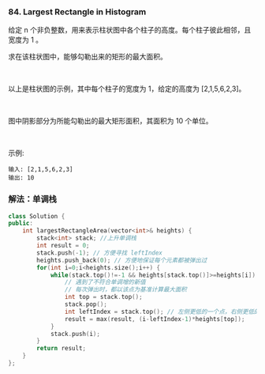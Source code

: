 ### 84. Largest Rectangle in Histogram

给定 n 个非负整数，用来表示柱状图中各个柱子的高度。每个柱子彼此相邻，且宽度为 1 。

求在该柱状图中，能够勾勒出来的矩形的最大面积。

 



以上是柱状图的示例，其中每个柱子的宽度为 1，给定的高度为 [2,1,5,6,2,3]。

 



图中阴影部分为所能勾勒出的最大矩形面积，其面积为 10 个单位。

 

示例:
```
输入: [2,1,5,6,2,3]
输出: 10
```

### 解法：单调栈

```cpp
class Solution {
public:
    int largestRectangleArea(vector<int>& heights) {
        stack<int> stack; //上升单调栈
        int result = 0;
        stack.push(-1); // 方便寻找 leftIndex
        heights.push_back(0); // 方便地保证每个元素都被弹出过
        for(int i=0;i<heights.size();i++) {
            while(stack.top()!=-1 && heights[stack.top()]>=heights[i]) {
                // 遇到了不符合单调增的新值
                // 每次弹出时，都以该点为基准计算最大面积
                int top = stack.top();
                stack.pop();
                int leftIndex = stack.top(); // 左侧更低的一个点，右侧更低的点是 i
                result = max(result, (i-leftIndex-1)*heights[top]);
            }
            stack.push(i);
        }
        return result;
    }
};
```
